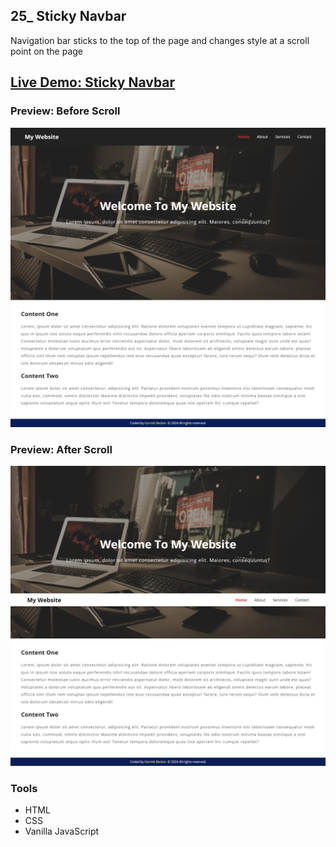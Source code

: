 ## 25_ Sticky Navbar

Navigation bar sticks to the top of the page and changes style at a scroll point on the page

## [Live Demo: Sticky Navbar](https://25-sticky-navbar-gdbecker.replit.app/)

### Preview: Before Scroll

!["HomePage"](./HomePage-1.png)

### Preview: After Scroll

!["HomePage"](./HomePage-2.png)

### Tools
- HTML
- CSS
- Vanilla JavaScript